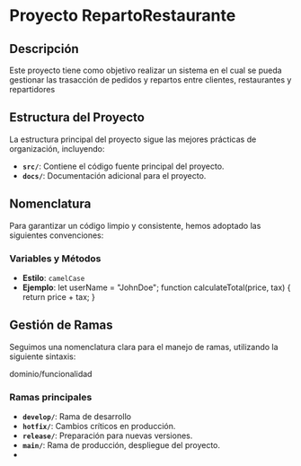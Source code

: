 # Proyecto RepartoRestaurante

## Descripción

Este proyecto tiene como objetivo realizar un sistema en el cual se pueda gestionar las trasacción de pedidos y repartos entre clientes, restaurantes y repartidores
## Estructura del Proyecto

La estructura principal del proyecto sigue las mejores prácticas de organización, incluyendo:

- **`src/`**: Contiene el código fuente principal del proyecto.
- **`docs/`**: Documentación adicional para el proyecto.

## Nomenclatura

Para garantizar un código limpio y consistente, hemos adoptado las siguientes convenciones:

### Variables y Métodos
- **Estilo**: `camelCase`
- **Ejemplo**:
  let userName = "JohnDoe";
  function calculateTotal(price, tax) {
      return price + tax;
  }

## Gestión de Ramas

Seguimos una nomenclatura clara para el manejo de ramas, utilizando la siguiente sintaxis:

dominio/funcionalidad 

### Ramas principales 
- **`develop/`**: Rama de desarrollo
- **`hotfix/`**: Cambios críticos en producción.
- **`release/`**: Preparación para nuevas versiones.
- **`main/`**: Rama de producción, despliegue del proyecto.
- 
